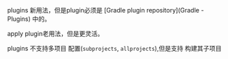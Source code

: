 plugins 新用法，但是plugin必须是 [Gradle plugin repository](Gradle - Plugins) 中的。

apply plugin老用法，但是更灵活。

plugins 不支持多项目 配置(`subprojects`, `allprojects`),但是支持 构建其子项目

